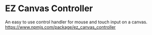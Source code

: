 # EZ Canvas Controller

An easy to use control handler for mouse and touch input on a canvas. https://www.npmjs.com/package/ez_canvas_controller

